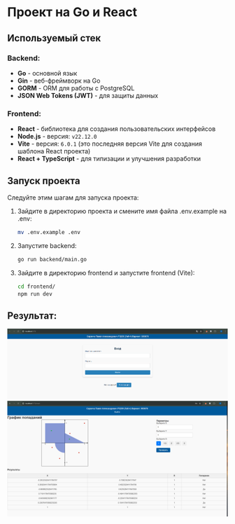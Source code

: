 # Проект на Go и React

## Используемый стек

### Backend:
- **Go** - основной язык
- **Gin** - веб-фреймворк на Go
- **GORM** - ORM для работы с PostgreSQL
- **JSON Web Tokens (JWT)** - для защиты данных

### Frontend:
- **React** - библиотека для создания пользовательских интерфейсов
- **Node.js** - версия: `v22.12.0`
- **Vite** - версия: `6.0.1` (это последняя версия Vite для создания шаблона React проекта)
- **React + TypeScript** - для типизации и улучшения разработки

## Запуск проекта

Следуйте этим шагам для запуска проекта:

1. Зайдите в директорию проекта и смените имя файла .env.example на .env:
   ```bash
   mv .env.example .env
   ```

2. Запустите backend:
   ```bash
   go run backend/main.go
   ```

4. Зайдите в директорию frontend и запустите frontend (Vite):
   ```bash
   cd frontend/
   npm run dev
   ```
## Результат:
![img.png](img.png)
![img_1.png](img_1.png)

